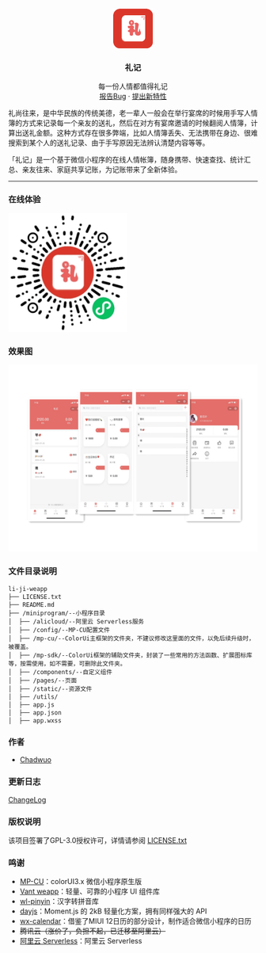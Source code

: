 <p align="center">
  <a href="https://github.com/chadwuo/li-ji-weapp">
    <img src="doc/logo.png" alt="Logo" width="80" height="80">
  </a>

  <h3 align="center">礼记</h3>
  <p align="center">
    每一份人情都值得礼记
    <br />
    <a href="https://github.com/chadwuo/li-ji-weapp/issues">报告Bug</a>
    ·
    <a href="https://github.com/chadwuo/li-ji-weapp/issues">提出新特性</a>
  </p>
</p>

  礼尚往来，是中华民族的传统美德，老一辈人一般会在举行宴席的时候用手写人情簿的方式来记录每一个亲友的送礼，然后在对方有宴席邀请的时候翻阅人情簿，计算出送礼金额。这种方式存在很多弊端，比如人情簿丢失、无法携带在身边、很难搜索到某个人的送礼记录、由于手写原因无法辨认清楚内容等等。
  
  「礼记」是一个基于微信小程序的在线人情帐簿，随身携带、快速查找、统计汇总、亲友往来、家庭共享记账，为记账带来了全新体验。

---

### 在线体验
 <img src="doc/code.png" alt="Logo" width="240" height="240">

### 效果图

<img src="doc/demo.jpg">

### 文件目录说明

```
li-ji-weapp 
├── LICENSE.txt
├── README.md
├── /miniprogram/--小程序目录
│  ├── /alicloud/--阿里云 Serverless服务
│  ├── /config/--MP-CU配置文件
│  ├── /mp-cu/--ColorUi主框架的文件夹，不建议修改这里面的文件，以免后续升级时，被覆盖。
│  ├── /mp-sdk/--ColorUi框架的辅助文件夹，封装了一些常用的方法函数、扩展图标库等，按需使用，如不需要，可删除此文件夹。
│  ├── /components/--自定义组件
│  ├── /pages/--页面
│  ├── /static/--资源文件
│  ├── /utils/
│  ├── app.js
│  ├── app.json
│  ├── app.wxss

```

### 作者

- [Chadwuo](https://github.com/chadwuo)


### 更新日志

[ChangeLog](https://github.com/chadwuo/li-ji-weapp/releases)

### 版权说明

该项目签署了GPL-3.0授权许可，详情请参阅 [LICENSE.txt](https://github.com/chadwuo/li-ji-weapp/blob/master/LICENSE)

### 鸣谢

- [MP-CU](https://github.com/Color-UI/MP-CU)：colorUI3.x 微信小程序原生版
- [Vant weapp](https://github.com/youzan/vant-weapp)：轻量、可靠的小程序 UI 组件库
- [wl-pinyin](https://www.npmjs.com/package/wl-pinyin)：汉字转拼音库
- [dayjs](https://github.com/iamkun/dayjs)：Moment.js 的 2kB 轻量化方案，拥有同样强大的 API
- [wx-calendar](https://github.com/lspriv/wx-calendar)：借鉴了MIUI 12日历的部分设计，制作适合微信小程序的日历
- <s>腾讯云（涨价了，负担不起，已迁移至阿里云）</s>
- [阿里云 Serverless](https://serverless.aliyun.com/)：阿里云 Serverless

<!-- links -->
[license-url]: https://github.com/chadwuo/li-ji-weapp/blob/master/LICENSE.txt

